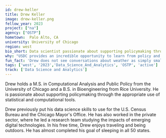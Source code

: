 ```yaml
---
id: drew-keller
title: Drew Keller
image: drew-keller.png
fellow_year: 2023
project: ["na"]
agency: ["OSTP"]
hometown:  Palo Alto, CA
university: University of Chicago
region: west
bio_short: Data scientist passionate about supporting policymaking through the appropriate use of statistical and computational tools
why: "USDC provides an incredible opportunity to learn from policy and data experts while making a positive impact on our government."
fun_fact: 'Drew does not see conversations about weather as simply small talk — he has a strong amateur interest in meteorology and love discussing clouds!'
tags: ['west', '2023','Data_Science_And_Analytics', 'OSTP', 'active']
track: ['Data Science and Analytics']
---
```


Drew holds a M.S. in Computational Analysis and Public Policy from the University of Chicago and a B.S. in Bioengineering from Rice University. He is passionate about supporting policymaking through the appropriate use of statistical and computational tools. 

Drew previously put his data science skills to use for the U.S. Census Bureau and the Chicago Mayor's Office. He has also worked in the private sector, where he led a research team studying the impacts of emerging digital technologies. In his free time, Drew enjoys traveling and being outdoors. He has almost completed his goal of sleeping in all 50 states.
